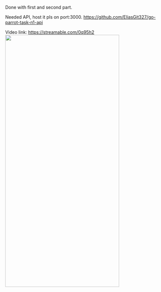Done with first and second part.

Needed API, host it pls on port:3000.
https://github.com/EliasGit327/go-parrot-task-n1-api

Video link: https://streamable.com/0q95h2
<img src="https://media.giphy.com/media/yVel09Ws8yKk2E4uN3/giphy.gif" width="362" height="800" />
